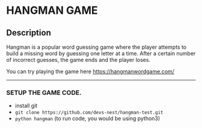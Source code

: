 # HANGMAN GAME
## Description

Hangman is a popular word guessing game where the player attempts to build a missing word by guessing one letter at a time. After a certain number of incorrect guesses, the game ends and the player loses.

You can try playing the game here https://hangmanwordgame.com/

--- 
### SETUP THE GAME CODE.

  * install git
  * `git clone https://github.com/devs-nest/hangman-test.git`
  * `python hangman` (to run code, you would be using python3) 

 

